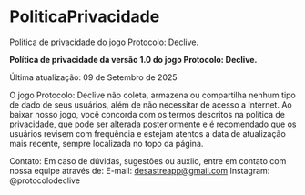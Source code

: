 # PoliticaPrivacidade
Politica de privacidade do jogo Protocolo: Declive.

**Política de privacidade da versão 1.0 do jogo Protocolo: Declive.**

Última atualização: 09 de Setembro de 2025

O jogo Protocolo: Declive não coleta, armazena ou compartilha nenhum tipo de dado de seus usuários, além de não necessitar de acesso a Internet. Ao baixar nosso jogo, você concorda com os termos descritos na política de privacidade, que pode ser alterada posteriormente e é recomendado que os usuários revisem com frequência e estejam atentos a data de atualização mais recente, sempre localizada no topo da página.

Contato:
Em caso de dúvidas, sugestões ou auxlio, entre em contato com nossa equipe através de:
E-mail: desastreapp@gmail.com
Instagram: @protocolodeclive
